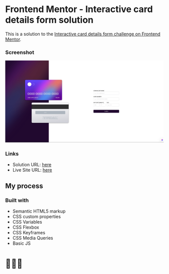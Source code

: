 # Frontend Mentor - Interactive card details form solution

This is a solution to the [Interactive card details form challenge on Frontend Mentor](https://www.frontendmentor.io/challenges/interactive-card-details-form-XpS8cKZDWw).

### Screenshot

![](./images/screenshot.png)

### Links

- Solution URL: [here](https://www.frontendmentor.io/solutions/article-preview-component-solution-MtN-ZfSfPh)
- Live Site URL: [here](https://sunilbaghel002.github.io/article-preview-component-master/)

## My process

### Built with

- Semantic HTML5 markup
- CSS custom properties
- CSS Variables
- CSS Flexbox
- CSS Keyframes
- CSS Media Queries
- Basic JS


# 🚀🚀🚀